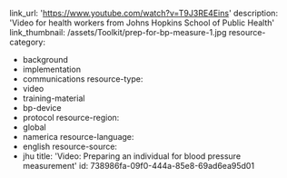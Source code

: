 link_url: 'https://www.youtube.com/watch?v=T9J3RE4Eins'
description: 'Video for health workers from Johns Hopkins School of Public Health'
link_thumbnail: /assets/Toolkit/prep-for-bp-measure-1.jpg
resource-category:
  - background
  - implementation
  - communications
resource-type:
  - video
  - training-material
  - bp-device
  - protocol
resource-region:
  - global
  - namerica
resource-language:
  - english
resource-source:
  - jhu
title: 'Video: Preparing an individual for blood pressure measurement'
id: 738986fa-09f0-444a-85e8-69ad6ea95d01
